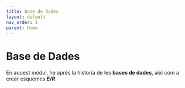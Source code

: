 ```yaml
---
title: Base de Dades
layout: default
nav_order: 1
parent: Home
---
```


# Base de Dades

En aquest mòdul, he aprés la historia de les **bases de dades**, així com a crear esquemes **_E/R_**.
